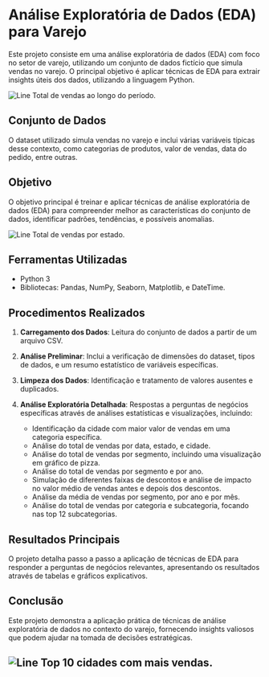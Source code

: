# Análise Exploratória de Dados (EDA) para Varejo
Este projeto consiste em uma análise exploratória de dados (EDA) com foco no setor de varejo, utilizando um conjunto de dados fictício que simula vendas no varejo. O principal objetivo é aplicar técnicas de EDA para extrair insights úteis dos dados, utilizando a linguagem Python.

![Line](lines.png)
Total de vendas ao longo do período.

## Conjunto de Dados
O dataset utilizado simula vendas no varejo e inclui várias variáveis típicas desse contexto, como categorias de produtos, valor de vendas, data do pedido, entre outras.

## Objetivo
O objetivo principal é treinar e aplicar técnicas de análise exploratória de dados (EDA) para compreender melhor as características do conjunto de dados, identificar padrões, tendências, e possíveis anomalias.

![Line](bars.png)
Total de vendas por estado.

## Ferramentas Utilizadas
- Python 3
- Bibliotecas: Pandas, NumPy, Seaborn, Matplotlib, e DateTime.

## Procedimentos Realizados

1. **Carregamento dos Dados**: Leitura do conjunto de dados a partir de um arquivo CSV.

2. **Análise Preliminar**: Inclui a verificação de dimensões do dataset, tipos de dados, e um resumo estatístico de variáveis específicas.

3. **Limpeza dos Dados**: Identificação e tratamento de valores ausentes e duplicados.

4. **Análise Exploratória Detalhada**: Respostas a perguntas de negócios específicas através de análises estatísticas e visualizações, incluindo:
   - Identificação da cidade com maior valor de vendas em uma categoria específica.
   - Análise do total de vendas por data, estado, e cidade.
   - Análise do total de vendas por segmento, incluindo uma visualização em gráfico de pizza.
   - Análise do total de vendas por segmento e por ano.
   - Simulação de diferentes faixas de descontos e análise de impacto no valor médio de vendas antes e depois dos descontos.
   - Análise da média de vendas por segmento, por ano e por mês.
   - Análise do total de vendas por categoria e subcategoria, focando nas top 12 subcategorias.

## Resultados Principais
O projeto detalha passo a passo a aplicação de técnicas de EDA para responder a perguntas de negócios relevantes, apresentando os resultados através de tabelas e gráficos explicativos.

## Conclusão
Este projeto demonstra a aplicação prática de técnicas de análise exploratória de dados no contexto do varejo, fornecendo insights valiosos que podem ajudar na tomada de decisões estratégicas.

![Line](top10.png)
Top 10 cidades com mais vendas.
---
